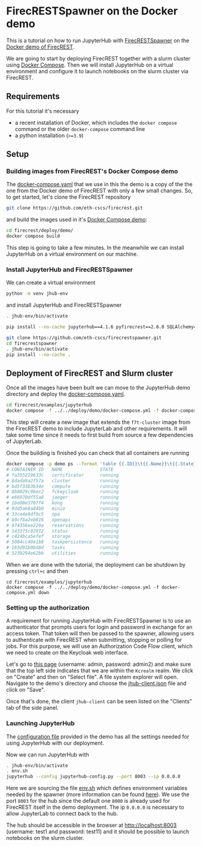 # FirecRESTSpawner on the Docker demo


This is a tutorial on how to run JupyterHub with [FirecRESTSpawner](https://github.com/eth-cscs/firecrestspawner) on the [Docker demo of FirecREST](https://github.com/eth-cscs/firecrest/tree/master/deploy/demo).

We are going to start by deploying FirecREST together with a slurm cluster using [Docker Compose](https://docs.docker.com/compose).
Then we will install JupyterHub on a virtual environment and configure it to launch notebooks on the slurm cluster via FirecREST.


## Requirements

For this tutorial it's necessary
 * a recent installation of Docker, which includes the `docker compose` command or the older `docker-compose` command line
 * a python installation (`>=3.9`)


## Setup


### Building images from FirecREST's Docker Compose demo

The [docker-compose.yaml](docker-compose.yaml) that we use in this the demo is a copy of the the one from the Docker demo of FirecREST with only a few small changes.
So, to get started, let's clone the FirecREST repository

```bash
git clone https://github.com/eth-cscs/firecrest.git
```

and build the images used in it's [Docker Compose demo](https://github.com/eth-cscs/firecrest/tree/master/deploy/demo):

```bash
cd firecrest/deploy/demo/
docker compose build
```

This step is going to take a few minutes. In the meanwhile we can install JupyterHub on a virtual environment on our machine.


### Install JupyterHub and FirecRESTSpawner

We can create a virtual environment

```bash
python -m venv jhub-env
```

and install JupyterHub and FirecRESTSpawner

```bash
. jhub-env/bin/activate

pip install --no-cache jupyterhub==4.1.6 pyfirecrest==2.6.0 SQLAlchemy==1.4.52 oauthenticator==16.3.1 python-hostlist==1.23.0

git clone https://github.com/eth-cscs/firecrestspawner.git
cd firecrestspawner
. jhub-env/bin/activate
pip install --no-cache .
```

## Deployment of FirecREST and Slurm cluster

Once all the images have been built we can move to the JupyterHub demo directory and deploy the [docker-compose.yaml](docker-compose.yaml).

```bash
cd firecrest/examples/jupyterhub 
docker compose -f ../../deploy/demo/docker-compose.yml -f docker-compose.yml up --build
```

This step will create a new image that extends the `f7t-cluster` image from the FirecREST demo to include JupyterLab and other requirements.
It will take some time since it needs to first build from source a few dependencies of JupyterLab.

Once the building is finished you can check that all containers are running

```bash
docker compose -p demo ps --format 'table {{.ID}}\t{{.Name}}\t{{.State}}'
# CONTAINER ID   NAME              STATE
# fa355219633c   certificator      running
# 8dada9a2f57a   cluster           running
# bd5f33b3b34e   compute           running
# 8b8029c9bec2   fckeycloak        running
# e66970df55a8   jaeger            running
# 1be08e3707f4   kong              running
# 9dd5a68a84b0   minio             running
# 33ce4e9df9c5   opa               running
# b0cfba2eb816   openapi           running
# 974356ee229a   reservations      running
# 143375c02912   status            running
# c424bca5efef   storage           running
# 5004cc49e1b8   taskpersistence   running
# 163d91b0bd8d   tasks             running
# 5239294e62bb   utilities         running
```

When we are done with the tutorial, the deployment can be shutdown by pressing `ctrl+c` and then

```
cd firecrest/examples/jupyterhub
docker compose -f ../../deploy/demo/docker-compose.yml -f docker-compose.yml down
```

### Setting up the authorization

A requirement for running JupyterHub with FirecRESTSpawner is to use an authenticator that prompts users for login and password in exchange for an access token.
That token will then be passed to the spawner, allowing users to authenticate with FirecREST when submitting, stopping or polling for jobs.
For this purpose, we will use an Authorization Code Flow client, which we need to create on the Keycloak web interface.

Let's go to [this page](http://localhost:8080/auth/admin/master/console/#/realms/kcrealm/clients) (username: admin, password: admin2) and make sure that the top left side indicates that we are within the `Kcrealm` realm.
We click on "Create" and then on "Select file".
A file system explorer will open.
Navigate to the demo's directory and choose the [jhub-client.json](jhub-client.json) file and click on "Save".

Once that's done, the client `jhub-client` can be seen listed on the "Clients" tab of the side panel.


### Launching JupyterHub

The [configuration file](jupyterhub-config.py) provided in the demo has all the settings needed for using JupyterHub with our deployment.

Now we can run JupyterHub with

```bash
. jhub-env/bin/activate
. env.sh 
jupyterhub --config jupyterhub-config.py --port 8003 --ip 0.0.0.0
```
Here we are sourcing the file [env.sh](env.sh) which defines environment variables needed by the spawner (more information can be found [here](https://firecrestspawner.readthedocs.io/en/latest/authentication.html)).
We use the port `8003` for the hub since the default one `8000` is already used for FirecREST itself in the demo deployment.
The ip `0.0.0.0` is necessary to allow JupyterLab to connect back to the hub.

The hub should be accessible in the browser at [http://localhost:8003](http://localhost:8003/) (username: test1 and password: test11) and it should be possible to launch notebooks on the slurm cluster.
